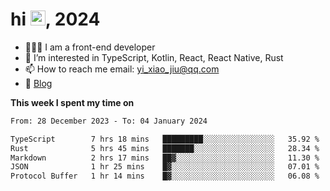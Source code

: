 <h1> hi <img src="https://raw.githubusercontent.com/blackcater/blackcater/main/images/Hi.gif" height="24" />, 2024 </h1>

- 🧑🏻‍💻 I am a front-end developer
- 👀 I’m interested in TypeScript, Kotlin, React, React Native, Rust
- 📫 How to reach me  email: yi_xiao_jiu@qq.com
- 📝 [Blog](https://yixiaojiu-blog.netlify.app/)

**This week I spent my time on** 

<!--START_SECTION:waka-->

```txt
From: 28 December 2023 - To: 04 January 2024

TypeScript        7 hrs 18 mins   █████████░░░░░░░░░░░░░░░░   35.92 %
Rust              5 hrs 45 mins   ███████░░░░░░░░░░░░░░░░░░   28.34 %
Markdown          2 hrs 17 mins   ██▓░░░░░░░░░░░░░░░░░░░░░░   11.30 %
JSON              1 hr 25 mins    █▓░░░░░░░░░░░░░░░░░░░░░░░   07.01 %
Protocol Buffer   1 hr 14 mins    █▓░░░░░░░░░░░░░░░░░░░░░░░   06.08 %
```

<!--END_SECTION:waka-->
